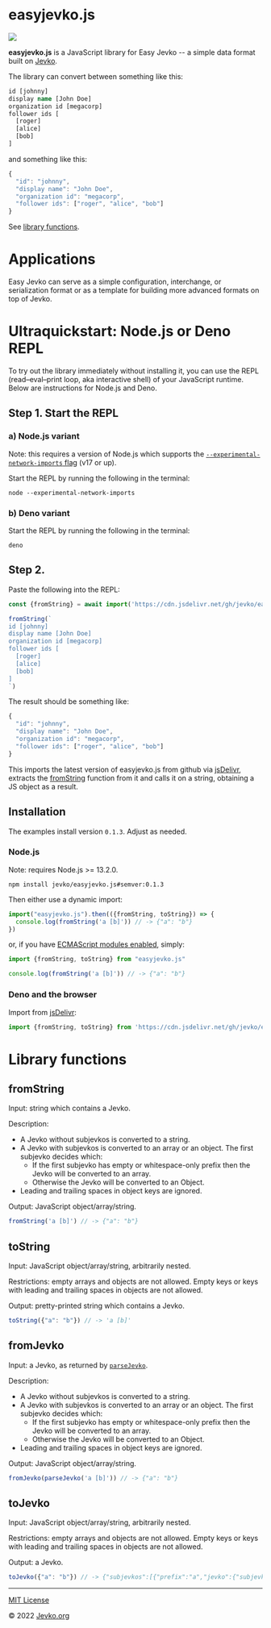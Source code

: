 # easyjevko.js

[![](https://data.jsdelivr.com/v1/package/gh/jevko/easyjevko.js/badge)](https://www.jsdelivr.com/package/gh/jevko/easyjevko.js)

**easyjevko.js** is a JavaScript library for Easy Jevko -- a simple data format built on [Jevko](https://jevko.org).

The library can convert between something like this:

```clj
id [johnny]
display name [John Doe]
organization id [megacorp]
follower ids [
  [roger]
  [alice]
  [bob]
]
```

and something like this:

```js
{
  "id": "johnny",
  "display name": "John Doe",
  "organization id": "megacorp",
  "follower ids": ["roger", "alice", "bob"]
}
```

<!-- todo -->

See [library functions](#library-functions).

# Applications

Easy Jevko can serve as a simple configuration, interchange, or serialization format or as a template for building more advanced formats on top of Jevko.

# Ultraquickstart: Node.js or Deno REPL

To try out the library immediately without installing it, you can use the REPL (read–eval–print loop, aka interactive shell) of your JavaScript runtime. Below are instructions for Node.js and Deno.

## Step 1. Start the REPL

### a) Node.js variant

Note: this requires a version of Node.js which supports the [`--experimental-network-imports` flag](https://nodejs.org/docs/latest-v17.x/api/esm.html#https-and-http-imports) (v17 or up).

Start the REPL by running the following in the terminal:

```
node --experimental-network-imports
```

### b) Deno variant

Start the REPL by running the following in the terminal:

```
deno
```

## Step 2.

Paste the following into the REPL:

```js
const {fromString} = await import('https://cdn.jsdelivr.net/gh/jevko/easyjevko.js/bundle.js')

fromString(`
id [johnny]
display name [John Doe]
organization id [megacorp]
follower ids [
  [roger]
  [alice]
  [bob]
]
`)
```

The result should be something like:

```js
{
  "id": "johnny",
  "display name": "John Doe",
  "organization id": "megacorp",
  "follower ids": ["roger", "alice", "bob"]
}
```

This imports the latest version of easyjevko.js from github via [jsDelivr](https://www.jsdelivr.com/), extracts the [fromString](#fromstring) function from it and calls it on a string, obtaining a JS object as a result.

## Installation

The examples install version `0.1.3`. Adjust as needed.

### Node.js

Note: requires Node.js >= 13.2.0.

```
npm install jevko/easyjevko.js#semver:0.1.3
```

Then either use a dynamic import:

```js
import("easyjevko.js").then(({fromString, toString}) => {
  console.log(fromString('a [b]')) // -> {"a": "b"}
})
```

or, if you have [ECMAScript modules enabled](https://nodejs.org/api/esm.html#enabling), simply:

```js
import {fromString, toString} from "easyjevko.js"

console.log(fromString('a [b]')) // -> {"a": "b"}
```

### Deno and the browser

Import from [jsDelivr](https://www.jsdelivr.com/):

```js
import {fromString, toString} from 'https://cdn.jsdelivr.net/gh/jevko/easyjevko.js@v0.1.3/mod.js'
```

# Library functions

## fromString

Input: string which contains a Jevko.

Description:

* A Jevko without subjevkos is converted to a string.
* A Jevko with subjevkos is converted to an array or an object. The first subjevko decides which:
  * If the first subjevko has empty or whitespace-only prefix then the Jevko will be converted to an array.
  * Otherwise the Jevko will be converted to an Object.
* Leading and trailing spaces in object keys are ignored.

Output: JavaScript object/array/string.

```js
fromString('a [b]') // -> {"a": "b"}
```

## toString

Input: JavaScript object/array/string, arbitrarily nested.

Restrictions: empty arrays and objects are not allowed. Empty keys or keys with leading and trailing spaces in objects are not allowed.

Output: pretty-printed string which contains a Jevko.

```js
toString({"a": "b"}) // -> 'a [b]'
```

## fromJevko

Input: a Jevko, as returned by [`parseJevko`](https://github.com/jevko/parsejevko.js).

Description:

* A Jevko without subjevkos is converted to a string.
* A Jevko with subjevkos is converted to an array or an object. The first subjevko decides which:
  * If the first subjevko has empty or whitespace-only prefix then the Jevko will be converted to an array.
  * Otherwise the Jevko will be converted to an Object.
* Leading and trailing spaces in object keys are ignored.

Output: JavaScript object/array/string. 

```js
fromJevko(parseJevko('a [b]')) // -> {"a": "b"}
```

## toJevko

Input: JavaScript object/array/string, arbitrarily nested.

Restrictions: empty arrays and objects are not allowed. Empty keys or keys with leading and trailing spaces in objects are not allowed.

Output: a Jevko.

```js
toJevko({"a": "b"}) // -> {"subjevkos":[{"prefix":"a","jevko":{"subjevkos":[],"suffix":"b"}}],"suffix":""}
```

***

[MIT License](LICENSE)

© 2022 [Jevko.org](https://jevko.org)

